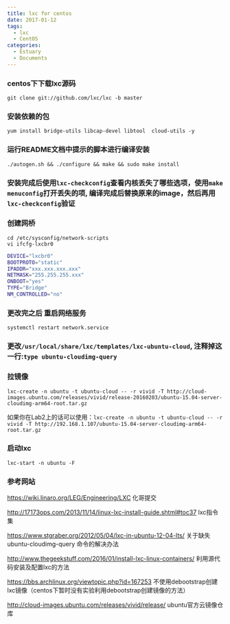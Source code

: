 ```yaml
---
title: lxc for centos
date: 2017-01-12
tags:
  - lxc
  - CentOS
categories:
  - Estuary
  - Documents
---
```

<first add lxc testing steps for centos>

### centos下下载lxc源码

`git clone git://github.com/lxc/lxc -b master`

### 安装依赖的包

`yum install bridge-utils libcap-devel libtool  cloud-utils -y`

### 运行README文档中提示的脚本进行编译安装

`./autogen.sh && ./configure && make && sudo make install`

### 安装完成后使用`lxc-checkconfig`查看内核丢失了哪些选项，使用`make menuconfig`打开丢失的项, 编译完成后替换原来的image，然后再用`lxc-checkconfig`验证

### 创建网桥

`cd /etc/sysconfig/network-scripts`  
`vi ifcfg-lxcbr0`  
```bash
DEVICE="lxcbr0"
BOOTPROTO="static"
IPADDR="xxx.xxx.xxx.xxx"
NETMASK="255.255.255.xxx"
ONBOOT="yes"
TYPE="Bridge"
NM_CONTROLLED="no"
```
### 更改完之后 重启网络服务

`systemctl restart network.service`

### 更改`/usr/local/share/lxc/templates/lxc-ubuntu-cloud`, 注释掉这一行:`type ubuntu-cloudimg-query`

### 拉镜像

`lxc-create -n ubuntu -t ubuntu-cloud -- -r vivid -T http://cloud-images.ubuntu.com/releases/vivid/release-20160203/ubuntu-15.04-server-cloudimg-arm64-root.tar.gz`

如果你在Lab2上的话可以使用：`lxc-create -n ubuntu -t ubuntu-cloud -- -r vivid -T http://192.168.1.107/ubuntu-15.04-server-cloudimg-arm64-root.tar.gz`

### 启动lxc

`lxc-start -n ubuntu -F`

### 参考网站

https://wiki.linaro.org/LEG/Engineering/LXC 化哥提交

http://17173ops.com/2013/11/14/linux-lxc-install-guide.shtml#toc37 lxc指令集

https://www.stgraber.org/2012/05/04/lxc-in-ubuntu-12-04-lts/  关于缺失ubuntu-cloudimg-query 命令的解决办法

http://www.thegeekstuff.com/2016/01/install-lxc-linux-containers/ 利用源代码安装及配置lxc的方法

https://bbs.archlinux.org/viewtopic.php?id=167253 不使用debootstrap创建lxc镜像（centos下暂时没有实验利用debootstrap创建镜像的方法）

http://cloud-images.ubuntu.com/releases/vivid/release/ ubuntu官方云镜像仓库

